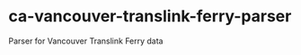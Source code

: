 ca-vancouver-translink-ferry-parser
===================================

Parser for Vancouver Translink Ferry data
